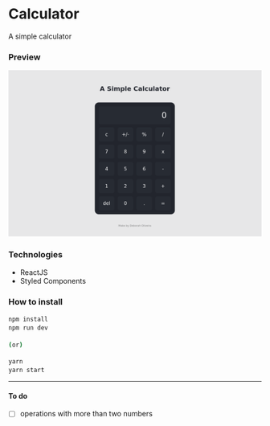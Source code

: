 # Calculator 

A simple calculator 

### Preview

![](./src/assets/preview.png)

### Technologies
 
- ReactJS
- Styled Components

### How to install

```bash
npm install
npm run dev

(or)

yarn
yarn start
```
---

#### To do

- [ ] operations with more than two numbers

